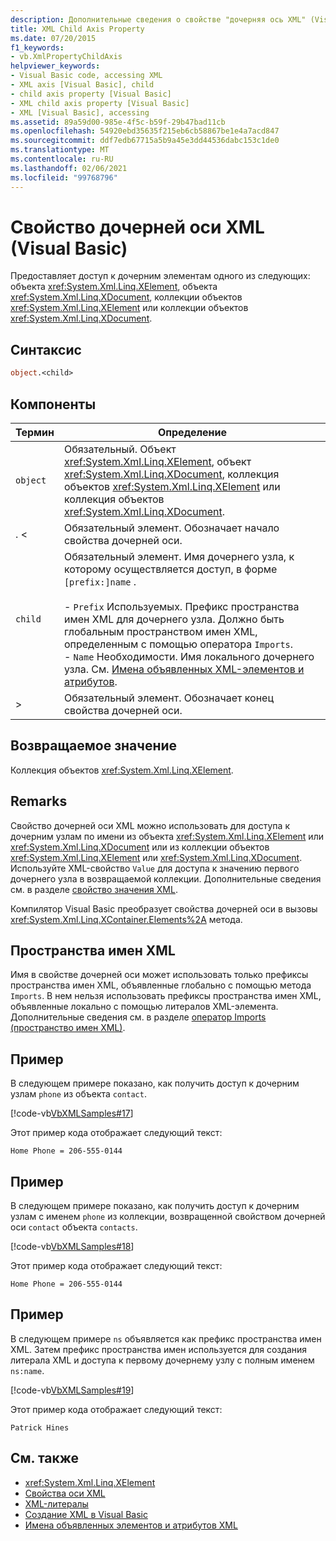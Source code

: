```yaml
---
description: Дополнительные сведения о свойстве "дочерняя ось XML" (Visual Basic)
title: XML Child Axis Property
ms.date: 07/20/2015
f1_keywords:
- vb.XmlPropertyChildAxis
helpviewer_keywords:
- Visual Basic code, accessing XML
- XML axis [Visual Basic], child
- child axis property [Visual Basic]
- XML child axis property [Visual Basic]
- XML [Visual Basic], accessing
ms.assetid: 89a59d00-985e-4f5c-b59f-29b47bad11cb
ms.openlocfilehash: 54920ebd35635f215eb6cb58867be1e4a7acd847
ms.sourcegitcommit: ddf7edb67715a5b9a45e3dd44536dabc153c1de0
ms.translationtype: MT
ms.contentlocale: ru-RU
ms.lasthandoff: 02/06/2021
ms.locfileid: "99768796"
---
```

# <a name="xml-child-axis-property-visual-basic"></a>Свойство дочерней оси XML (Visual Basic)

Предоставляет доступ к дочерним элементам одного из следующих: объекта <xref:System.Xml.Linq.XElement>, объекта <xref:System.Xml.Linq.XDocument>, коллекции объектов <xref:System.Xml.Linq.XElement> или коллекции объектов <xref:System.Xml.Linq.XDocument>.  
  
## <a name="syntax"></a>Синтаксис  
  
```vb  
object.<child>  
```  
  
## <a name="parts"></a>Компоненты  
  
|Термин|Определение|  
|---|---|  
|`object`|Обязательный. Объект <xref:System.Xml.Linq.XElement>, объект <xref:System.Xml.Linq.XDocument>, коллекция объектов <xref:System.Xml.Linq.XElement> или коллекция объектов <xref:System.Xml.Linq.XDocument>.|  
|. <|Обязательный элемент. Обозначает начало свойства дочерней оси.|  
|`child`|Обязательный элемент. Имя дочернего узла, к которому осуществляется доступ, в форме `[prefix:]name` .<br /><br /> -   `Prefix` Используемых. Префикс пространства имен XML для дочернего узла. Должно быть глобальным пространством имен XML, определенным с помощью оператора `Imports`.<br />-   `Name` Необходимости. Имя локального дочернего узла. См. [Имена объявленных XML-элементов и атрибутов](../../programming-guide/language-features/xml/names-of-declared-xml-elements-and-attributes.md).|  
|>|Обязательный элемент. Обозначает конец свойства дочерней оси.|  
  
## <a name="return-value"></a>Возвращаемое значение  

 Коллекция объектов <xref:System.Xml.Linq.XElement>.  
  
## <a name="remarks"></a>Remarks  

 Свойство дочерней оси XML можно использовать для доступа к дочерним узлам по имени из объекта <xref:System.Xml.Linq.XElement> или <xref:System.Xml.Linq.XDocument> или из коллекции объектов <xref:System.Xml.Linq.XElement> или <xref:System.Xml.Linq.XDocument>. Используйте XML-свойство `Value` для доступа к значению первого дочернего узла в возвращаемой коллекции. Дополнительные сведения см. в разделе [свойство значения XML](xml-value-property.md).  
  
 Компилятор Visual Basic преобразует свойства дочерней оси в вызовы <xref:System.Xml.Linq.XContainer.Elements%2A> метода.  
  
## <a name="xml-namespaces"></a>Пространства имен XML  

 Имя в свойстве дочерней оси может использовать только префиксы пространства имен XML, объявленные глобально с помощью метода `Imports`. В нем нельзя использовать префиксы пространства имен XML, объявленные локально с помощью литералов XML-элемента. Дополнительные сведения см. в разделе [оператор Imports (пространство имен XML)](../statements/imports-statement-xml-namespace.md).  
  
## <a name="example"></a>Пример  

 В следующем примере показано, как получить доступ к дочерним узлам `phone` из объекта `contact`.  
  
 [!code-vb[VbXMLSamples#17](~/samples/snippets/visualbasic/VS_Snippets_VBCSharp/VbXMLSamples/VB/XMLSamples7.vb#17)]  
  
 Этот пример кода отображает следующий текст:  
  
 `Home Phone = 206-555-0144`  
  
## <a name="example"></a>Пример  

 В следующем примере показано, как получить доступ к дочерним узлам с именем `phone` из коллекции, возвращенной свойством дочерней оси `contact` объекта `contacts`.  
  
 [!code-vb[VbXMLSamples#18](~/samples/snippets/visualbasic/VS_Snippets_VBCSharp/VbXMLSamples/VB/XMLSamples7.vb#18)]  
  
 Этот пример кода отображает следующий текст:  
  
 `Home Phone = 206-555-0144`  
  
## <a name="example"></a>Пример  

 В следующем примере `ns` объявляется как префикс пространства имен XML. Затем префикс пространства имен используется для создания литерала XML и доступа к первому дочернему узлу с полным именем `ns:name`.  
  
 [!code-vb[VbXMLSamples#19](~/samples/snippets/visualbasic/VS_Snippets_VBCSharp/VbXMLSamples/VB/XMLSamples8.vb#19)]  
  
 Этот пример кода отображает следующий текст:  
  
 `Patrick Hines`  
  
## <a name="see-also"></a>См. также

- <xref:System.Xml.Linq.XElement>
- [Свойства оси XML](index.md)
- [XML-литералы](../xml-literals/index.md)
- [Создание XML в Visual Basic](../../programming-guide/language-features/xml/creating-xml.md)
- [Имена объявленных элементов и атрибутов XML](../../programming-guide/language-features/xml/names-of-declared-xml-elements-and-attributes.md)
